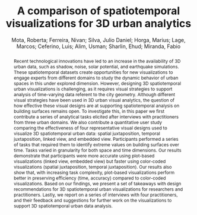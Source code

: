 ---
layout: technique
title: "A comparison of spatiotemporal visualizations for 3D urban analytics"
classifications:
    system_type: "False"
    technique: "False"
    design_study: "False"
    evaluation: "True"
    data: "False"
    analysis: "False"
    generation: "False"
    curation_and_transformation: "False"
    management: "False"
    modeling: "False"
    urban_analysis: "False"
    visualization: "True"
    sunlight_access: "True"
    wind_ventilation: "False"
    view_impact: "False"
    energy: "False"
    damage_and_disaster_management: "False"
    climate: "False"
    sound: "False"
    property_cadastre: "False"
    others: "False"
    lookup: "False"
    browse: "True"
    locate: "True"
    explore: "False"
    identify: "True"
    compare: "False"
    summarize: "False"
    distribution: "True"
    trends: "True"
    outliers: "True"
    extremes: "True"
    features: "False"
    target_discovery: "True"
    target_access: "True"
    spatial_relation: "False"
    buildings: "True"
    streets: "False"
    nature: "False"
    uniform_discretization: "True"
    structural_subdivision: "False"
    univariate: "True"
    multivariate: "False"
    volumetric: "False"
    temporal: "True"
    sensing: "False"
    statistical: "False"
    simulation_based: "True"
    learning_based: "False"
    surveyed: "False"
    site: "True"
    block: "True"
    multi_block: "False"
    city: "False"
    va_wo_model: "False"
    post_model: "True"
    model_integrated: "False"
    assisted_models: "False"
    overlay: "True"
    embedded: "True"
    linked: "True"
    temporal_jx: "True"
    spatial_jx: "True"
    filter: "False"
    aggregate: "True"
    embed: "False"
    glyphs: "False"
    bar_charts: "True"
    scatterplots: "False"
    matrix: "False"
    parallel_coordinates: "False"
    map_2d: "False"
    map_3d: "True"
    walking: "False"
    steering: "False"
    selection_based: "False"
    manipulation_based: "True"
    distortion: "False"
    ghosting: "False"
    culling: "False"
    birds_view: "False"
    multi_view: "False"
    assisted_steering: "False"
    other: "False"
    vr_cave: "False"
    ar: "False"
    desktop: "True"
    mobile: "False"
    case_study: "False"
    user_study: "True"
    statistical_evaluation: "False"
    expert_interviews: "True"
key: "Z55K9625"
item_type: "journalArticle"
publication_year: "2022"
author: "Mota, Roberta; Ferreira, Nivan; Silva, Julio Daniel; Horga, Marius; Lage, Marcos; Ceferino, Luis; Alim, Usman; Sharlin, Ehud; Miranda, Fabio"
publication_title: "IEEE Transactions on Visualization and Computer Graphics"
isbn: "nan"
issn: "1077-2626, 1941-0506, 2160-9306"
doi: "10.1109/TVCG.2022.3209474"
url_paper: "https://ieeexplore.ieee.org/document/9904453/"
abstract_note: "nan"
date_added: "2023-01-30 00:36:33"
date_modified: "2023-01-30 00:36:33"
access_date: "2023-01-30 00:36:33"
pages: "1-11"
num_pages: "nan"
issue: "nan"
volume: "nan"
number_of_volumes: "nan"
journal_abbreviation: "IEEE Trans. Visual. Comput. Graphics"
short_title: "nan"
series: "nan"
series_number: "nan"
series_text: "nan"
series_title: "nan"
publisher: "nan"
place: "nan"
language: "nan"
rights: "nan"
type: "nan"
archive: "nan"
archive_location: "nan"
library_catalog: "DOI.org (Crossref)"
call_number: "nan"
extra: "nan"
notes: "nan"
link_attachments: "nan"
manual_tags: "nan"
automatic_tags: "nan"
editor: "nan"
series_editor: "nan"
translator: "nan"
contributor: "nan"
attorney_agent: "nan"
book_author: "nan"
cast_member: "nan"
commenter: "nan"
composer: "nan"
cosponsor: "nan"
counsel: "nan"
interviewer: "nan"
producer: "nan"
recipient: "nan"
reviewed_author: "nan"
scriptwriter: "nan"
words_by: "nan"
guest: "nan"
number: "nan"
edition: "nan"
running_time: "nan"
scale: "nan"
medium: "nan"
artwork_size: "nan"
filing_date: "nan"
application_number: "nan"
assignee: "nan"
issuing_authority: "nan"
country: "nan"
meeting_name: "nan"
conference_name: "nan"
court: "nan"
references: "nan"
reporter: "nan"
legal_status: "nan"
priority_numbers: "nan"
programming_language: "nan"
version: "nan"
system: "nan"
code: "nan"
code_number: "nan"
section: "nan"
session: "nan"
committee: "nan"
history: "nan"
legislative_body: "nan"
abstract: "Recent technological innovations have led to an increase in the availability of 3D urban data, such as shadow, noise, solar potential, and earthquake simulations. These spatiotemporal datasets create opportunities for new visualizations to engage experts from different domains to study the dynamic behavior of urban spaces in this under explored dimension. However, designing 3D spatiotemporal urban visualizations is challenging, as it requires visual strategies to support analysis of time-varying data referent to the city geometry. Although different visual strategies have been used in 3D urban visual analytics, the question of how effective these visual designs are at supporting spatiotemporal analysis on building surfaces remains open. To investigate this, in this paper we first contribute a series of analytical tasks elicited after interviews with practitioners from three urban domains. We also contribute a quantitative user study comparing the effectiveness of four representative visual designs used to visualize 3D spatiotemporal urban data: spatial juxtaposition, temporal juxtaposition, linked view, and embedded view. Participants performed a series of tasks that required them to identify extreme values on building surfaces over time. Tasks varied in granularity for both space and time dimensions. Our results demonstrate that participants were more accurate using plot-based visualizations (linked view, embedded view) but faster using color-coded visualizations (spatial juxtaposition, temporal juxtaposition). Our results also show that, with increasing task complexity, plot-based visualizations perform better in preserving efficiency (time, accuracy) compared to color-coded visualizations. Based on our findings, we present a set of takeaways with design recommendations for 3D spatiotemporal urban visualizations for researchers and practitioners. Lastly, we report on a series of interviews with four practitioners, and their feedback and suggestions for further work on the visualizations to support 3D spatiotemporal urban data analysis."
---
